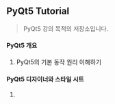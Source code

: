 ## PyQt5 Tutorial

> PyQt5 강의 목적의 저장소입니다.

#### PyQt5 개요

1. PyQt5의 기본 동작 원리 이해하기

#### PyQt5 디자이너와 스타일 시트

1. 
